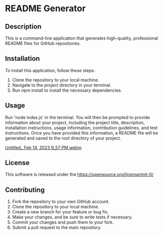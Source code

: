 # README Generator

  ## Description

  This is a command-line application that generates high-quality, professional README files for GitHub repositories. 

  ## Installation

  To install this application, follow these steps: 
  
  1. Clone the repository to your local machine. 
  2. Navigate to the project directory in your terminal. 
  3. Run npm install to install the necessary dependencies. 

  ## Usage

  Run 'node index.js' in the terminal. You will then be prompted to provide information about your project, including the project title, description, installation instructions, usage information, contribution guidelines, and test instructions. Once you have provided this information, a README file will be generated and saved to the root directory of your project. 

  [Untitled_ Feb 14, 2023 9_57 PM.webm](https://user-images.githubusercontent.com/118484592/218931621-0108998c-4e20-4469-85fc-8b2b7f391dfe.webm)

  ## License

  This software is released under the https://opensource.org/license/mit-0/

  ## Contributing

  1. Fork the repository to your own GitHub account. 
  2. Clone the repository to your local machine. 
  3. Create a new branch for your feature or bug fix. 
  4. Make your changes, and be sure to write tests if necessary.
  5. Commit your changes and push them to your fork. 
  6. Submit a pull request to the main repository. 